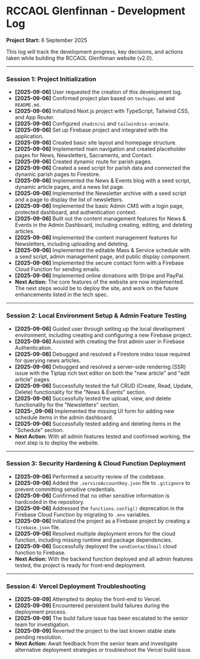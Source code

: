 # RCCAOL Glenfinnan - Development Log

**Project Start:** 6 September 2025

This log will track the development progress, key decisions, and actions taken while building the RCCAOL Glenfinnan website (v2.0).

---

### Session 1: Project Initialization

*   **[2025-09-06]** User requested the creation of this development log.
*   **[2025-09-06]** Confirmed project plan based on `techspec.md` and `README.md`.
*   **[2025-09-06]** Initialized Next.js project with TypeScript, Tailwind CSS, and App Router.
*   **[2025-09-06]** Configured `shadcn/ui` and `tailwindcss-animate`.
*   **[2025-09-06]** Set up Firebase project and integrated with the application.
*   **[2025-09-06]** Created basic site layout and homepage structure.
*   **[2025-09-06]** Implemented main navigation and created placeholder pages for News, Newsletters, Sacraments, and Contact.
*   **[2025-09-06]** Created dynamic route for parish pages.
*   **[2025-09-06]** Created a seed script for parish data and connected the dynamic parish pages to Firestore.
*   **[2025-09-06]** Implemented the News & Events blog with a seed script, dynamic article pages, and a news list page.
*   **[2025-09-06]** Implemented the Newsletter archive with a seed script and a page to display the list of newsletters.
*   **[2025-09-06]** Implemented the basic Admin CMS with a login page, protected dashboard, and authentication context.
*   **[2025-09-06]** Built out the content management features for News & Events in the Admin Dashboard, including creating, editing, and deleting articles.
*   **[2025-09-06]** Implemented the content management features for Newsletters, including uploading and deleting.
*   **[2025-09-06]** Implemented the editable Mass & Service schedule with a seed script, admin management page, and public display component.
*   **[2025-09-06]** Implemented the secure contact form with a Firebase Cloud Function for sending emails.
*   **[2025-09-06]** Implemented online donations with Stripe and PayPal.
*   **Next Action:** The core features of the website are now implemented. The next steps would be to deploy the site, and work on the future enhancements listed in the tech spec.

---

### Session 2: Local Environment Setup & Admin Feature Testing

*   **[2025-09-06]** Guided user through setting up the local development environment, including creating and configuring a new Firebase project.
*   **[2025-09-06]** Assisted with creating the first admin user in Firebase Authentication.
*   **[2025-09-06]** Debugged and resolved a Firestore index issue required for querying news articles.
*   **[2025-09-06]** Debugged and resolved a server-side rendering (SSR) issue with the Tiptap rich text editor on both the "new article" and "edit article" pages.
*   **[2025-09-06]** Successfully tested the full CRUD (Create, Read, Update, Delete) functionality for the "News & Events" section.
*   **[2025-09-06]** Successfully tested the upload, view, and delete functionality for the "Newsletters" section.
*   **[2025-_09-06]** Implemented the missing UI form for adding new schedule items in the admin dashboard.
*   **[2025-09-06]** Successfully tested adding and deleting items in the "Schedule" section.
*   **Next Action:** With all admin features tested and confirmed working, the next step is to deploy the website.

---

### Session 3: Security Hardening & Cloud Function Deployment

*   **[2025-09-06]** Performed a security review of the codebase.
*   **[2025-09-06]** Added the `.serviceAccountKey.json` file to `.gitignore` to prevent committing sensitive credentials.
*   **[2025-09-06]** Confirmed that no other sensitive information is hardcoded in the repository.
*   **[2025-09-06]** Addressed the `functions.config()` deprecation in the Firebase Cloud Function by migrating to `.env` variables.
*   **[2025-09-06]** Initialized the project as a Firebase project by creating a `firebase.json` file.
*   **[2025-09-06]** Resolved multiple deployment errors for the cloud function, including missing runtime and package dependencies.
*   **[2025-09-06]** Successfully deployed the `sendContactEmail` cloud function to Firebase.
*   **Next Action:** With the backend function deployed and all admin features tested, the project is ready for front-end deployment.

---

### Session 4: Vercel Deployment Troubleshooting

*   **[2025-09-09]** Attempted to deploy the front-end to Vercel.
*   **[2025-09-09]** Encountered persistent build failures during the deployment process.
*   **[2025-09-09]** The build failure issue has been escalated to the senior team for investigation.
*   **[2025-09-09]** Reverted the project to the last known stable state pending resolution.
*   **Next Action:** Await feedback from the senior team and investigate alternative deployment strategies or troubleshoot the Vercel build issue.
